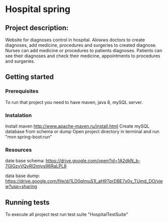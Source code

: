 # Hospital spring
## Project description:
Website for diagnoses control in hospital. Alowws doctors to create diagnoses, add medicine, procedures and surgeries to created diagnose. 
Nurses can add medicine or procedures to patients diagnoses.
Patients can see their diagnoses and check their medicine, appointments to procedures and surgeries.

## Getting started

### Prerequisites
To run that project you need to have maven, java 8, mySQL server.

### Instalation

Install maven http://www.apache-maven.ru/install.html
Create mySQL database from schema or dump
Open project directory in terminal and run "mvn spring-boot:run"

### Resources

date base schema: https://drive.google.com/open?id=1A2dkN_b-7GIGzyVQvRl2miys96RaLPL8 

data base dump: https://drive.google.com/file/d/1LD0qlmuS1I_aH9TprDBE7x0y_TUmd_DO/view?usp=sharing

## Running tests

To execute all project test run test suite "HospitalTestSuite" 
